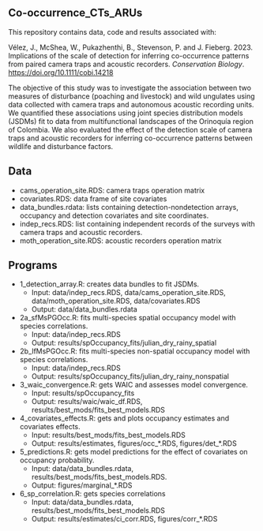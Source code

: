 ## Co-occurrence_CTs_ARUs

This repository contains data, code and results associated with:

Vélez, J., McShea, W., Pukazhenthi, B., Stevenson, P. and J. Fieberg. 2023. Implications of the scale of detection for inferring co-occurrence patterns from paired camera traps and acoustic recorders. *Conservation Biology*. https://doi.org/10.1111/cobi.14218

The objective of this study was to investigate the association between two measures of disturbance (poaching and livestock) and wild ungulates using data collected with camera traps and autonomous acoustic recording units. We quantified these associations using joint species distribution models (JSDMs) fit to data from multifunctional landscapes of the Orinoquía region of Colombia. We also evaluated the effect of the detection scale of camera traps and acoustic recorders for inferring co-occurrence patterns between wildlife and disturbance factors.

## Data

- cams_operation_site.RDS: camera traps operation matrix
- covariates.RDS: data frame of site covariates
- data_bundles.rdata: lists containing detection-nondetection arrays, occupancy and detection covariates and site coordinates.
- indep_recs.RDS: list containing independent records of the surveys with camera traps and acoustic recorders.
- moth_operation_site.RDS: acoustic recorders operation matrix

## Programs

- 1_detection_array.R: creates data bundles to fit JSDMs. 
  - Input: data/indep_recs.RDS, data/cams_operation_site.RDS, data/moth_operation_site.RDS, data/covariates.RDS
  - Output: data/data_bundles.rdata
- 2a_sfMsPGOcc.R: fits multi-species spatial occupancy model with species correlations.
  - Input: data/indep_recs.RDS
  - Output: results/spOccupancy_fits/julian_dry_rainy_spatial
- 2b_lfMsPGOcc.R: fits multi-species non-spatial occupancy model with species correlations. 
  - Input: data/indep_recs.RDS
  - Output: results/spOccupancy_fits/julian_dry_rainy_nonspatial
- 3_waic_convergence.R: gets WAIC and assesses model convergence. 
  - Input: results/spOccupancy_fits
  - Output: results/waic/waic_df.RDS, results/best_mods/fits_best_models.RDS
- 4_covariates_effects.R: gets and plots occupancy estimates and covariates effects. 
  - Input: results/best_mods/fits_best_models.RDS
  - Output: results/estimates, figures/occ_\*.RDS, figures/det_\*.RDS
- 5_predictions.R: gets model predictions for the effect of covariates on occupancy probability. 
  - Input: data/data_bundles.rdata, results/best_mods/fits_best_models.RDS. 
  - Output: figures/marginal_\*.RDS
- 6_sp_correlation.R: gets species correlations
  - Input: data/data_bundles.rdata, results/best_mods/fits_best_models.RDS
  - Output: results/estimates/ci_corr.RDS, figures/corr_\*.RDS
